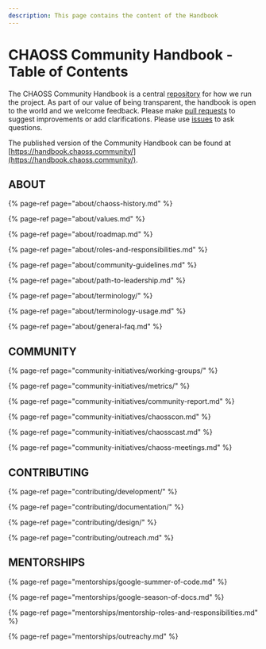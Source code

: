 ```yaml
---
description: This page contains the content of the Handbook
---
```


# CHAOSS Community Handbook - Table of Contents

The CHAOSS Community Handbook is a central [repository](https://github.com/chaoss/gitbook-test) for how we run the project. As part of our value of being transparent, the handbook is open to the world and we welcome feedback. Please make [pull requests](https://github.com/chaoss/gitbook-test/pulls) to suggest improvements or add clarifications. Please use [issues](https://github.com/chaoss/gitbook-test/issues) to ask questions.

The published version of the Community Handbook can be found at [https://handbook.chaoss.community/](https://handbook.chaoss.community/).

## ABOUT

{% page-ref page="about/chaoss-history.md" %}

{% page-ref page="about/values.md" %}

{% page-ref page="about/roadmap.md" %}

{% page-ref page="about/roles-and-responsibilities.md" %}

{% page-ref page="about/community-guidelines.md" %}

{% page-ref page="about/path-to-leadership.md" %}

{% page-ref page="about/terminology/" %}

{% page-ref page="about/terminology-usage.md" %}

{% page-ref page="about/general-faq.md" %}

## COMMUNITY

{% page-ref page="community-initiatives/working-groups/" %}

{% page-ref page="community-initiatives/metrics/" %}

{% page-ref page="community-initiatives/community-report.md" %}

{% page-ref page="community-initiatives/chaosscon.md" %}

{% page-ref page="community-initiatives/chaosscast.md" %}

{% page-ref page="community-initiatives/chaoss-meetings.md" %}

## CONTRIBUTING

{% page-ref page="contributing/development/" %}

{% page-ref page="contributing/documentation/" %}

{% page-ref page="contributing/design/" %}

{% page-ref page="contributing/outreach.md" %}

## MENTORSHIPS

{% page-ref page="mentorships/google-summer-of-code.md" %}

{% page-ref page="mentorships/google-season-of-docs.md" %}

{% page-ref page="mentorships/mentorship-roles-and-responsibilities.md" %}

{% page-ref page="mentorships/outreachy.md" %}

